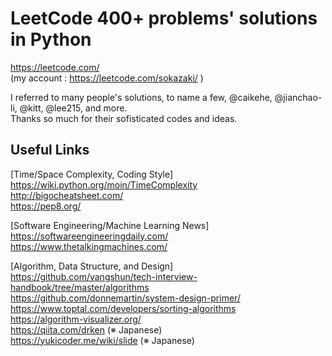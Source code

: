 # LeetCode 400+ problems' solutions in Python

https://leetcode.com/  
(my account : https://leetcode.com/sokazaki/ )  

I referred to many people's solutions, to name a few, @caikehe, @jianchao-li, @kitt, @lee215, and more.  
Thanks so much for their sofisticated codes and ideas.

## Useful Links
[Time/Space Complexity, Coding Style]  
https://wiki.python.org/moin/TimeComplexity  
http://bigocheatsheet.com/  
https://pep8.org/  

[Software Engineering/Machine Learning News]  
https://softwareengineeringdaily.com/  
https://www.thetalkingmachines.com/  

[Algorithm, Data Structure, and Design]  
https://github.com/yangshun/tech-interview-handbook/tree/master/algorithms  
https://github.com/donnemartin/system-design-primer/  
https://www.toptal.com/developers/sorting-algorithms  
https://algorithm-visualizer.org/  
https://qiita.com/drken (※ Japanese)  
https://yukicoder.me/wiki/slide (※ Japanese)  
